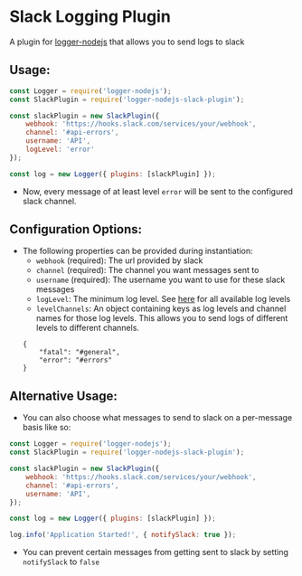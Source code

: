 # Slack Logging Plugin

A plugin for [logger-nodejs](https://github.com/mistermoe/logger-nodejs) that allows you to send logs to slack

## Usage:
```js
const Logger = require('logger-nodejs');
const SlackPlugin = require('logger-nodejs-slack-plugin');

const slackPlugin = new SlackPlugin({
    webhook: 'https://hooks.slack.com/services/your/webhook',
    channel: '#api-errors',
    username: 'API',
    logLevel: 'error'
});

const log = new Logger({ plugins: [slackPlugin] });
```
- Now, every message of at least level `error` will be sent to the configured slack channel.

## Configuration Options:
- The following properties can be provided during instantiation:
  - `webhook` (required): The url provided by slack
  - `channel` (required): The channel you want messages sent to
  - `username` (required): The username you want to use for these slack messages
  - `logLevel`: The minimum log level. See [here]() for all available log levels
  - `levelChannels`: An object containing keys as log levels and channel names for those log levels. This allows you to send logs of different levels to different channels.
  ```
  {
      "fatal": "#general",
      "error": "#errors"
  }
  ```

## Alternative Usage:
- You can also choose what messages to send to slack on a per-message basis like so:
```js
const Logger = require('logger-nodejs');
const SlackPlugin = require('logger-nodejs-slack-plugin');

const slackPlugin = new SlackPlugin({
    webhook: 'https://hooks.slack.com/services/your/webhook',
    channel: '#api-errors',
    username: 'API',
});

const log = new Logger({ plugins: [slackPlugin] });

log.info('Application Started!', { notifySlack: true });
```
- You can prevent certain messages from getting sent to slack by setting `notifySlack` to `false`